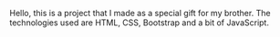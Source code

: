 Hello, this is a project that I made as a special gift for my brother.
The technologies used are HTML, CSS, Bootstrap and a bit of JavaScript. 

